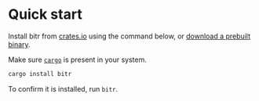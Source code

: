 # Quick start

Install bitr from <a href="https://crates.io/crates/bitr" target=_blank>crates.io</a> using the command below, or <a href="https://github.com/siriusmart/bitr/releases" target=_blank>download a prebuilt binary</a>.

Make sure <a href="https://www.rust-lang.org/tools/install" target=_blank>`cargo`</a> is present in your system.

```sh
cargo install bitr
```

To confirm it is installed, run `bitr`.
